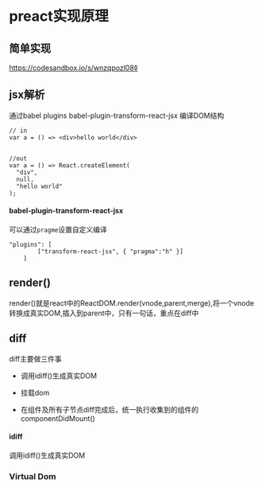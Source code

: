 # preact实现原理

## 简单实现
https://codesandbox.io/s/wnzqpozl08◊

## jsx解析
通过babel plugins babel-plugin-transform-react-jsx 编译DOM结构


```
// in
var a = () => <div>hello world</div>


//out 
var a = () => React.createElement(
  "div",
  null,
  "hello world"
);

```
#### babel-plugin-transform-react-jsx
可以通过`pragme`设置自定义编译
```
"plugins": [
        ["transform-react-jsx", { "pragma":"h" }]
    ]
```



##  render()
render()就是react中的ReactDOM.render(vnode,parent,merge),将一个vnode转换成真实DOM,插入到parent中，只有一句话，重点在diff中


## diff
diff主要做三件事

- 调用idiff()生成真实DOM

- 挂载dom

- 在组件及所有子节点diff完成后，统一执行收集到的组件的componentDidMount()


#### idiff 

调用idiff()生成真实DOM










### Virtual Dom 